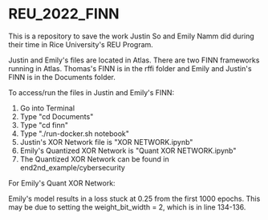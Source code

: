 # REU_2022_FINN
This is a repository to save the work Justin So and Emily Namm did during their time in Rice University's REU Program.

Justin and Emily's files are located in Atlas. There are two FINN frameworks running in Atlas. Thomas's FINN is in the rffi folder and Emily and Justin's FINN is in the Documents folder.

To access/run the files in Justin and Emily's FINN:
1. Go into Terminal
2. Type "cd Documents"
3. Type "cd finn"
4. Type "./run-docker.sh notebook"
5. Justin's XOR Network file is "XOR NETWORK.ipynb"
6. Emily's Quantized XOR Network is "Quant XOR NETWORK.ipynb"
7. The Quantized XOR Network can be found in end2nd_example/cybersecurity

For Emily's Quant XOR Network:

Emily's model results in a loss stuck at 0.25 from the first 1000 epochs. This may be due to setting the weight_bit_width = 2, which is in line 134-136.
